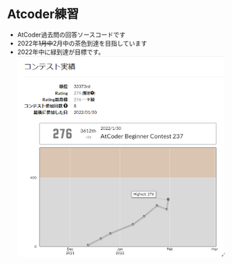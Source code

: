 # Atcoder練習
- AtCoder過去問の回答ソースコードです <br>
- 2022年~~1月中~~2月中の茶色到達を目指しています <br>
- 2022年中に緑到達が目標です。
　　
![imag](https://github.com/daichiterazawa/Atcoder/blob/master/img/21.png)
